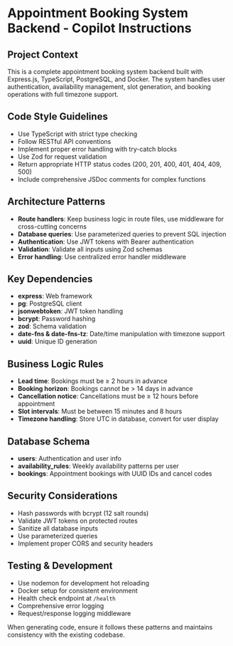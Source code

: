<!-- Use this file to provide workspace-specific custom instructions to Copilot. For more details, visit https://code.visualstudio.com/docs/copilot/copilot-customization#_use-a-githubcopilotinstructionsmd-file -->

# Appointment Booking System Backend - Copilot Instructions

## Project Context
This is a complete appointment booking system backend built with Express.js, TypeScript, PostgreSQL, and Docker. The system handles user authentication, availability management, slot generation, and booking operations with full timezone support.

## Code Style Guidelines
- Use TypeScript with strict type checking
- Follow RESTful API conventions
- Implement proper error handling with try-catch blocks
- Use Zod for request validation
- Return appropriate HTTP status codes (200, 201, 400, 401, 404, 409, 500)
- Include comprehensive JSDoc comments for complex functions

## Architecture Patterns
- **Route handlers**: Keep business logic in route files, use middleware for cross-cutting concerns
- **Database queries**: Use parameterized queries to prevent SQL injection
- **Authentication**: Use JWT tokens with Bearer authentication
- **Validation**: Validate all inputs using Zod schemas
- **Error handling**: Use centralized error handler middleware

## Key Dependencies
- **express**: Web framework
- **pg**: PostgreSQL client
- **jsonwebtoken**: JWT token handling
- **bcrypt**: Password hashing
- **zod**: Schema validation
- **date-fns & date-fns-tz**: Date/time manipulation with timezone support
- **uuid**: Unique ID generation

## Business Logic Rules
- **Lead time**: Bookings must be ≥ 2 hours in advance
- **Booking horizon**: Bookings cannot be > 14 days in advance
- **Cancellation notice**: Cancellations must be ≥ 12 hours before appointment
- **Slot intervals**: Must be between 15 minutes and 8 hours
- **Timezone handling**: Store UTC in database, convert for user display

## Database Schema
- **users**: Authentication and user info
- **availability_rules**: Weekly availability patterns per user
- **bookings**: Appointment bookings with UUID IDs and cancel codes

## Security Considerations
- Hash passwords with bcrypt (12 salt rounds)
- Validate JWT tokens on protected routes
- Sanitize all database inputs
- Use parameterized queries
- Implement proper CORS and security headers

## Testing & Development
- Use nodemon for development hot reloading
- Docker setup for consistent environment
- Health check endpoint at `/health`
- Comprehensive error logging
- Request/response logging middleware

When generating code, ensure it follows these patterns and maintains consistency with the existing codebase.
